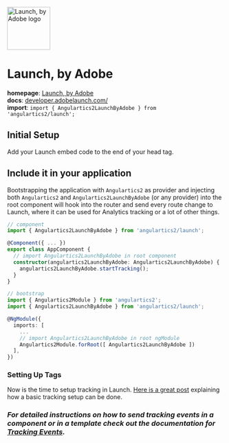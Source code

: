 <img 
    src="https://developer.adobelaunch.com/images/launch.svg" 
    alt="Launch, by Adobe logo"
    height="100px"
    width="100px" />

# Launch, by Adobe
__homepage__: [Launch, by Adobe](https://www.adobe.com/experience-platform/launch.html)  
__docs__: [developer.adobelaunch.com/](https://developer.adobelaunch.com/)  
__import__: `import { Angulartics2LaunchByAdobe } from 'angulartics2/launch';`  


## Initial Setup

Add your Launch embed code to the end of your head tag.

## Include it in your application

Bootstrapping the application with ```Angulartics2``` as provider and injecting both ```Angulartics2``` and ```Angulartics2LaunchByAdobe``` (or any provider) into the root component will hook into the router and send every route change to Launch, where it can be used for Analytics tracking or a lot of other things.


```ts
// component
import { Angulartics2LaunchByAdobe } from 'angulartics2/launch';

@Component({ ... })
export class AppComponent {
  // import Angulartics2LaunchByAdobe in root component
  constructor(angulartics2LaunchByAdobe: Angulartics2LaunchByAdobe) {
    angulartics2LaunchByAdobe.startTracking();
  }
}
```

```ts
// bootstrap
import { Angulartics2Module } from 'angulartics2';
import { Angulartics2LaunchByAdobe } from 'angulartics2/launch';

@NgModule({
  imports: [
    ...
    // import Angulartics2LaunchByAdobe in root ngModule    
    Angulartics2Module.forRoot([ Angulartics2LaunchByAdobe ])
  ],
})
```

### Setting Up Tags

Now is the time to setup tracking in Launch.  [Here is a great post](http://webanalyticsfordevelopers.com/2018/11/06/basic-tracking-remix-contains-launch/) explaining how a basic tracking setup can be done.

### _For detailed instructions on how to send tracking events in a component or in a template check out the documentation for [Tracking Events](https://github.com/angulartics/angulartics2/wiki/Tracking-Events)._

